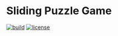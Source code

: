 # Sliding Puzzle Game

[![build](https://github.com/supdrewin/sliding_puzzle_game/actions/workflows/rust.yml/badge.svg)](https://github.com/supdrewin/sliding_puzzle_game/actions/workflows/rust.yml)
[![license](https://img.shields.io/badge/license-BSD_2_Clause-blue.svg)](LICENSE)

